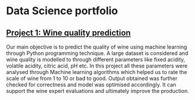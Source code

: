 # Data Science portfolio
## [Project 1: Wine quality prediction](https://github.com/psharma0912/Data-Science-project/blob/main/Capstone_Wine_quality_prediction.ipynb)
Our main objective is to predict the quality of wine using machine learning through Python programming technique. A large dataset is considered and wine quality is modelled to through different parameters like fixed acidity, volatile acidity, citric acid, pH etc. In this project all these parameters were analysed through
Machine learning algorithms which helped us to rate the scale of wine from 1 to 10 or bad to good. Output obtained was further checked for correctness and model was optimised accordingly. It can support the wine expert evaluations and ultimately improve the production.
